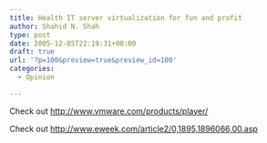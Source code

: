 ```yaml
---
title: Health IT server virtualization for fun and profit
author: Shahid N. Shah
type: post
date: 2005-12-05T22:19:31+00:00
draft: true
url: '?p=100&preview=true&preview_id=100'
categories:
  - Opinion

---
```

Check out http://www.vmware.com/products/player/
  
Check out http://www.eweek.com/article2/0,1895,1896066,00.asp